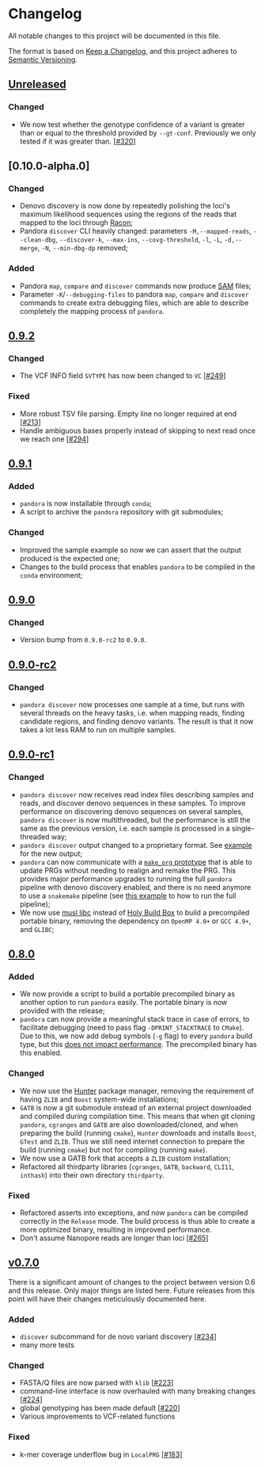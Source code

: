 # Changelog

All notable changes to this project will be documented in this file.

The format is based on [Keep a Changelog](https://keepachangelog.com/en/1.0.0/), and
this project adheres to [Semantic Versioning](https://semver.org/spec/v2.0.0.html).

## [Unreleased]

### Changed

- We now test whether the genotype confidence of a variant is greater than or equal to the threshold provided by `--gt-conf`. Previously we only tested if it was greater than. [[#320][320]]

## [0.10.0-alpha.0]

### Changed

- Denovo discovery is now done by repeatedly polishing the loci's maximum likelihood sequences using the regions of the
reads that mapped to the loci through [Racon](Racon);
- Pandora `discover` CLI heavily changed: parameters `-M,--mapped-reads`, `--clean-dbg`, `--discover-k`, `--max-ins`,
`--covg-threshold`, `-l`, `-L`, `-d,--merge`, `-N`, `--min-dbg-dp` removed;

### Added
- Pandora `map`, `compare` and `discover` commands now produce [SAM](SAM) files;
- Parameter `-K`/`--debugging-files` to pandora `map`, `compare` and `discover` commands to create extra
debugging files, which are able to describe completely the mapping process of `pandora`.


## [0.9.2]

### Changed

- The VCF INFO field `SVTYPE` has now been changed to `VC` [[#249][249]]

### Fixed

- More robust TSV file parsing. Empty line no longer required at end [[#213][213]]
- Handle ambiguous bases properly instead of skipping to next read once we reach one [[#294][294]]

## [0.9.1]

### Added

- `pandora` is now installable through `conda`;
- A script to archive the `pandora` repository with git submodules;

### Changed

- Improved the sample example so now we can assert that the output produced is the
  expected one;
- Changes to the build process that enables `pandora` to be compiled in the `conda`
  environment;

## [0.9.0]

### Changed

- Version bump from `0.9.0-rc2` to `0.9.0`.

## [0.9.0-rc2]

### Changed

- `pandora discover` now processes one sample at a time, but runs with several threads
  on the heavy tasks, i.e. when mapping reads, finding candidate regions, and finding
  denovo variants. The result is that it now takes a lot less RAM to run on multiple
  samples.

## [0.9.0-rc1]

### Changed

- `pandora discover` now receives read index files describing samples and reads, and
  discover denovo sequences in these samples. To improve performance on discovering
  denovo sequences on several samples, `pandora discover` is now multithreaded, but the
  performance is still the same as the previous version, i.e. each sample is processed
  in a single-threaded way;
- `pandora discover` output changed to a proprietary format. See [example](example) for
  the new output;
- `pandora` can now communicate with a
  [`make_prg` prototype](https://github.com/leoisl/make_prg) that is able to update PRGs
  without needing to realign and remake the PRG. This provides major performance
  upgrades to running the full `pandora` pipeline with denovo discovery enabled, and
  there is no need anymore to use a `snakemake` pipeline (see
  [this example](example/run_pandora.sh) to how to run the full pipeline);
- We now use [musl libc](https://musl.libc.org/) instead of
  [Holy Build Box](https://github.com/phusion/holy-build-box) to build a precompiled
  portable binary, removing the dependency on `OpenMP 4.0+` or `GCC 4.9+`, and `GLIBC`;

## [0.8.0]

### Added

- We now provide a script to build a portable precompiled binary as another option to
  run `pandora` easily. The portable binary is now provided with the release;
- `pandora` can now provide a meaningful stack trace in case of errors, to facilitate
  debugging (need to pass flag `-DPRINT_STACKTRACE` to `CMake`). Due to this, we now add
  debug symbols (`-g` flag) to every `pandora` build type, but this
  [does not impact performance](https://stackoverflow.com/a/39223245). The precompiled
  binary has this enabled.

### Changed

- We now use the [Hunter](https://github.com/cpp-pm/hunter) package manager, removing
  the requirement of having `ZLIB` and `Boost` system-wide installations;
- `GATB` is now a git submodule instead of an external project downloaded and compiled
  during compilation time. This means that when git cloning `pandora`, `cgranges` and
  `GATB` are also downloaded/cloned, and when preparing the build (running `cmake`),
  `Hunter` downloads and installs `Boost`, `GTest` and `ZLIB`. Thus we still need
  internet connection to prepare the build (running `cmake`) but not for compiling
  (running `make`).
- We now use a GATB fork that accepts a `ZLIB` custom installation;
- Refactored all thirdparty libraries (`cgranges`, `GATB`, `backward`, `CLI11`,
  `inthash`) into their own directory `thirdparty`.

### Fixed

- Refactored asserts into exceptions, and now `pandora` can be compiled correctly in the
  `Release` mode. The build process is thus able to create a more optimized binary,
  resulting in improved performance.
- Don't assume Nanopore reads are longer than loci [[#265][265]]

## [v0.7.0]

There is a significant amount of changes to the project between version 0.6 and this
release. Only major things are listed here. Future releases from this point will have
their changes meticulously documented here.

### Added

- `discover` subcommand for de novo variant discovery [[#234][234]]
- many more tests

### Changed

- FASTA/Q files are now parsed with `klib` [[#223][223]]
- command-line interface is now overhauled with many breaking changes [[#224][224]]
- global genotyping has been made default [[#220][220]]
- Various improvements to VCF-related functions

### Fixed

- k-mer coverage underflow bug in `LocalPRG` [[#183][183]]

[Unreleased]: https://github.com/rmcolq/pandora/compare/0.10.0-alpha.0...HEAD
[0.9.2]: https://github.com/rmcolq/pandora/compare/0.9.2...0.9.1
[0.9.1]: https://github.com/rmcolq/pandora/releases/tag/0.9.1
[0.9.0]: https://github.com/rmcolq/pandora/releases/tag/0.9.0
[0.9.0-rc2]: https://github.com/rmcolq/pandora/releases/tag/0.9.0-rc2
[0.9.0-rc1]: https://github.com/rmcolq/pandora/releases/tag/0.9.0-rc1
[0.8.0]: https://github.com/rmcolq/pandora/releases/tag/0.8.0
[183]: https://github.com/rmcolq/pandora/issues/183
[213]: https://github.com/rmcolq/pandora/issues/213
[220]: https://github.com/rmcolq/pandora/pull/220
[223]: https://github.com/rmcolq/pandora/pull/223
[224]: https://github.com/rmcolq/pandora/pull/224
[234]: https://github.com/rmcolq/pandora/pull/234
[249]: https://github.com/rmcolq/pandora/issues/249
[265]: https://github.com/rmcolq/pandora/pull/265
[294]: https://github.com/rmcolq/pandora/issues/294
[320]: https://github.com/rmcolq/pandora/issues/320
[v0.7.0]: https://github.com/rmcolq/pandora/releases/tag/v0.7.0
[Racon]: https://github.com/lbcb-sci/racon
[SAM]: https://samtools.github.io/hts-specs/SAMv1.pdf

